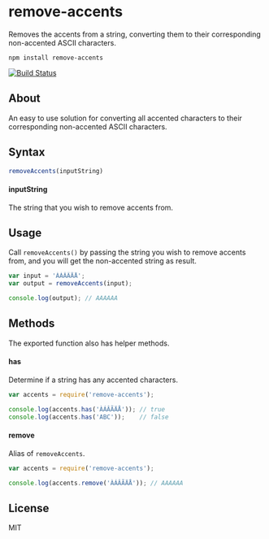 # remove-accents

Removes the accents from a string, converting them to their corresponding non-accented ASCII characters.

```
npm install remove-accents
```

[![Build Status](https://travis-ci.org/tyxla/remove-accents.svg)](https://travis-ci.org/tyxla/remove-accents)

## About

An easy to use solution for converting all accented characters to their corresponding non-accented ASCII characters.

## Syntax

``` js
removeAccents(inputString)
```

#### inputString

The string that you wish to remove accents from.

## Usage

Call `removeAccents()` by passing the string you wish to remove accents from, and you will get the non-accented string as result.

``` js
var input = 'ÀÁÂÃÄÅ';
var output = removeAccents(input);

console.log(output); // AAAAAA
```

## Methods

The exported function also has helper methods.

#### has

Determine if a string has any accented characters.

``` js
var accents = require('remove-accents');

console.log(accents.has('ÀÁÂÃÄÅ')); // true
console.log(accents.has('ABC'));    // false
```

#### remove

Alias of `removeAccents`.

``` js
var accents = require('remove-accents');

console.log(accents.remove('ÀÁÂÃÄÅ')); // AAAAAA
```

## License

MIT
